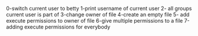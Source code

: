 0-switch current user to betty
1-print username of current user
2- all groups current user is part of 
3-change owner of file
4-create an empty file
5- add execute permissions to owner of file
6-give multiple permissions to a file
7-adding execute permissions for everybody
